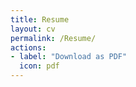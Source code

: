 ```yaml
---
title: Resume
layout: cv
permalink: /Resume/
actions:
- label: "Download as PDF"
  icon: pdf
---
```

